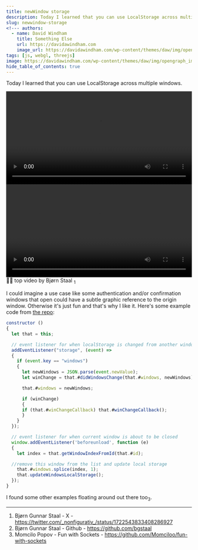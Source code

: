 ```yaml
---
title: newWindow storage
description: Today I learned that you can use LocalStorage across multiple windows.
slug: newwindow-storage
<!--- authors:
  - name: David Windham
    title: Something Else
    url: https://davidawindham.com
    image_url: https://davidawindham.com/wp-content/themes/daw/img/opengraph_image.jpg -->
tags: [js, webgl, threejs]
image: https://davidawindham.com/wp-content/themes/daw/img/opengraph_image.jpg
hide_table_of_contents: true
---
```


Today I learned that you can use LocalStorage across multiple windows.

<!--truncate-->

<video src="https://davidawindham.com/media/localstorage-3js.mp4" width="100%" controls="controls">
</video>
<video src="https://davidawindham.com/media/newWindow-3js.mp4" width="100%" controls="controls">
</video>

<div style={{display: 'flex',  justifyContent:'center', alignItems:'center', fontSize:'small', marginBottom:'20px'}}>☝🏼 top video by Bjørn Staal <sub>1</sub></div>

I could imagine a use case like some authentication and/or confirmation windows that open could have a subtle graphic reference to the origin window. Otherwise it's just fun and that's why I like it. Here's some example code from [the repo](https://github.com/bgstaal/multipleWindow3dScene):

```js
constructor ()
{
  let that = this;

  // event listener for when localStorage is changed from another window
  addEventListener("storage", (event) => 
  {
    if (event.key == "windows")
    {
      let newWindows = JSON.parse(event.newValue);
      let winChange = that.#didWindowsChange(that.#windows, newWindows);

      that.#windows = newWindows;

      if (winChange)
      {
      if (that.#winChangeCallback) that.#winChangeCallback();
      }
    }
  });

  // event listener for when current window is about to be closed
  window.addEventListener('beforeunload', function (e) 
  {
    let index = that.getWindowIndexFromId(that.#id);

  //remove this window from the list and update local storage
    that.#windows.splice(index, 1);
    that.updateWindowsLocalStorage();
  });
}
  ```

I found some other examples floating around out there too<sub>3</sub>.

---

1. Bjørn Gunnar Staal - X - https://twitter.com/_nonfigurativ_/status/1722543833408286927
2. Bjørn Gunnar Staal - Github - https://github.com/bgstaal
3. Momcilo Popov - Fun with Sockets - https://github.com/Momciloo/fun-with-sockets
